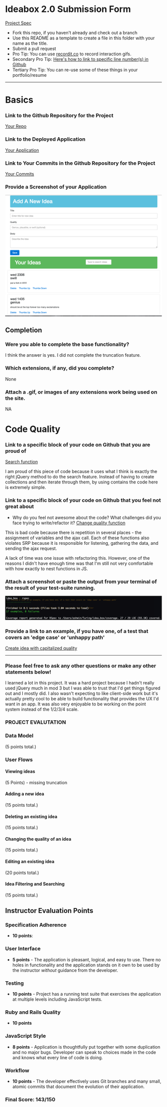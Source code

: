 # Ideabox 2.0 Submission Form
[Project Spec](https://github.com/turingschool/curriculum/blob/master/source/projects/revenge_of_idea_box.markdown)

* Fork this repo, if you haven't already and check out a branch
* Use this README as a template to create a file in this folder with your name as the title.
* Submit a pull request
* Pro Tip: You can use [recordit.co](http://recordit.co/) to record interaction gifs.
* Secondary Pro Tip: [Here's how to link to specific line number(s) in Github](http://stackoverflow.com/questions/23821235/how-to-link-to-specific-line-number-on-github)
* Tertiary Pro Tip: You can re-use some of these things in your portfolio/resume

------

# Basics

### Link to the Github Repository for the Project
[Your Repo](https://github.com/theonlyrao/idea_box)

### Link to the Deployed Application
[Your Application](https://aqueous-inlet-88354.herokuapp.com/)

### Link to Your Commits in the Github Repository for the Project
[Your Commits](https://github.com/theonlyrao/idea_box/commits/master)

### Provide a Screenshot of your Application
![screenshot](images/ashwin-screenshot.png)

## Completion

### Were you able to complete the base functionality?
I think the answer is yes. I did not complete the truncation feature.

### Which extensions, if any, did you complete?
None

### Attach a .gif, or images of any extensions work being used on the site.
NA

# Code Quality

### Link to a specific block of your code on Github that you are proud of
[Search function](https://github.com/theonlyrao/idea_box/blob/3a1a1591989e88e9f0f1c25df6b3da48ac2d82bf/app/assets/javascripts/search_ideas.js#L7-L16)

I am proud of this piece of code because it uses what I think is exactly the right jQuery method to do the search feature. Instead of having to create collections and then iterate through them, by using contains the code here is extremely simple.

### Link to a specific block of your code on Github that you feel not great about
* Why do you feel not awesome about the code? What challenges did you face trying to write/refactor it?
[Change quality function](https://github.com/theonlyrao/idea_box/blob/3a1a1591989e88e9f0f1c25df6b3da48ac2d82bf/app/assets/javascripts/change_quality.js#L1-L29)

This is bad code because there is repetition in several places - the assignment of variables and the ajax call. Each of these functions also violates SRP because it is responsible for listening, gathering the data, and sending the ajax request. 

A lack of time was one issue with refactoring this. However, one of the reasons I didn't have enough time was that I'm still not very comfortable with how exactly to nest functions in JS.

### Attach a screenshot or paste the output from your terminal of the result of your test-suite running.
![screenshot](images/ashwin-rspec.png)

### Provide a link to an example, if you have one, of a test that covers an 'edge case' or 'unhappy path'
[Create idea with capitalized quality](https://github.com/theonlyrao/idea_box/blob/3a1a1591989e88e9f0f1c25df6b3da48ac2d82bf/spec/features/guest_can_create_ideas_spec.rb#L24-L43)

-----

### Please feel free to ask any other questions or make any other statements below!
I learned a lot in this project. It was a hard project because I hadn't really used jQuery much in mod 3 but I was able to trust that I'd get things figured out and I mostly did. I also wasn't expecting to like client-side work but it's actually pretty cool to be able to build functionality that provides the UX I'd want in an app. It was also very enjoyable to be working on the point system instead of the 1/2/3/4 scale.


### PROJECT EVALUTATION
### Data Model
(5 points total.)
### User Flows
#### Viewing ideas
(5 Points) - missing truncation
#### Adding a new idea
(15 points total.)
#### Deleting an existing idea
(15 points total.)
#### Changing the quality of an idea
(15 points total.)
#### Editing an existing idea
(20 points total.)
#### Idea Filtering and Searching
(15 points total.)
## Instructor Evaluation Points
### Specification Adherence
* **10 points**:
### User Interface
* **5 points** - The application is pleasant, logical, and easy to use. There no holes in functionality and the application stands on it own to be used by the instructor _without_ guidance from the developer.
### Testing
* **10 points** - Project has a running test suite that exercises the application at multiple levels including JavaScript tests.
### Ruby and Rails Quality
* **10 points**
### JavaScript Style
* **8 points** - Application is thoughtfully put together with some duplication and no major bugs. Developer can speak to choices made in the code and knows what every line of code is doing.
### Workflow
* **10 points** - The developer effectively uses Git branches and many small, atomic commits that document the evolution of their application.

### Final Score: 143/150
